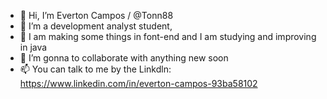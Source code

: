 - 👋 Hi, I’m Everton Campos / @Tonn88
- 👀 I’m a development analyst student, 
- 🌱 I am making some things in font-end and I am studying and improving in java
- 💞️ I’m gonna to collaborate with anything new soon
- 📫 You can talk to me by the Linkdln: https://www.linkedin.com/in/everton-campos-93ba58102

<!---
Tonn88/Tonn88 is a ✨ special ✨ repository because its `README.md` (this file) appears on your GitHub profile.
You can click the Preview link to take a look at your changes.
--->
